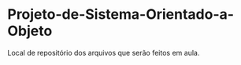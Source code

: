 # Projeto-de-Sistema-Orientado-a-Objeto
Local de repositório dos arquivos que serão feitos em aula.

